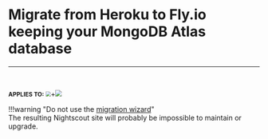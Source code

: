 # Migrate from Heroku to Fly.io keeping your MongoDB Atlas database

---

</br>

<span style="font-size:smaller;">**APPLIES TO:**</span> <img src="../../../vendors/img/flyio-logo.png" style="zoom:60%;" />+<img src="../../../vendors/img/Atlas.png" style="zoom:80%;" />

!!!warning "Do not use the [migration wizard](https://fly.io/launch/heroku)"  
    The resulting Nightscout site will probably be impossible to maintain or upgrade.

</br>

